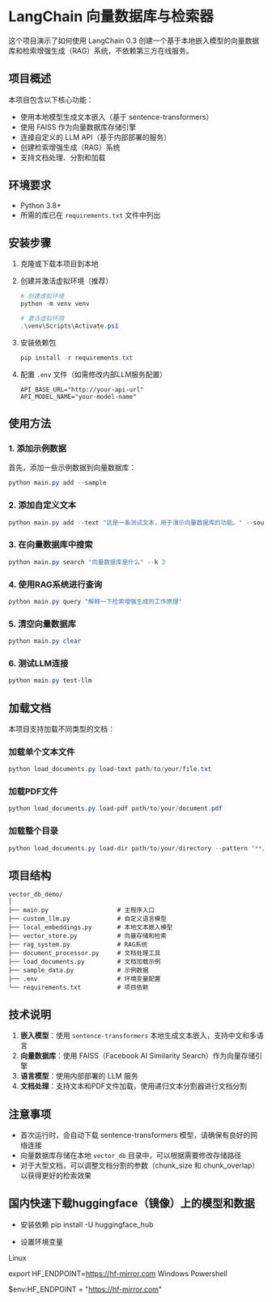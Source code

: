 # LangChain 向量数据库与检索器

这个项目演示了如何使用 LangChain 0.3 创建一个基于本地嵌入模型的向量数据库和检索增强生成（RAG）系统，不依赖第三方在线服务。

## 项目概述

本项目包含以下核心功能：
- 使用本地模型生成文本嵌入（基于 sentence-transformers）
- 使用 FAISS 作为向量数据库存储引擎
- 连接自定义的 LLM API（基于内部部署的服务）
- 创建检索增强生成（RAG）系统
- 支持文档处理、分割和加载

## 环境要求

- Python 3.8+
- 所需的库已在 `requirements.txt` 文件中列出

## 安装步骤

1. 克隆或下载本项目到本地

2. 创建并激活虚拟环境（推荐）
   ```powershell
   # 创建虚拟环境
   python -m venv venv
   
   # 激活虚拟环境
   .\venv\Scripts\Activate.ps1
   ```

3. 安装依赖包
   ```powershell
   pip install -r requirements.txt
   ```

4. 配置 `.env` 文件（如需修改内部LLM服务配置）
   ```
   API_BASE_URL="http://your-api-url"
   API_MODEL_NAME="your-model-name"
   ```
   
## 使用方法

### 1. 添加示例数据

首先，添加一些示例数据到向量数据库：

```powershell
python main.py add --sample
```

### 2. 添加自定义文本

```powershell
python main.py add --text "这是一条测试文本，用于演示向量数据库的功能。" --source "测试数据"
```

### 3. 在向量数据库中搜索

```powershell
python main.py search "向量数据库是什么" --k 3
```

### 4. 使用RAG系统进行查询

```powershell
python main.py query "解释一下检索增强生成的工作原理"
```

### 5. 清空向量数据库

```powershell
python main.py clear
```

### 6. 测试LLM连接

```powershell
python main.py test-llm
```

## 加载文档

本项目支持加载不同类型的文档：

### 加载单个文本文件

```powershell
python load_documents.py load-text path/to/your/file.txt
```

### 加载PDF文件

```powershell
python load_documents.py load-pdf path/to/your/document.pdf
```

### 加载整个目录

```powershell
python load_documents.py load-dir path/to/your/directory --pattern "**/*.txt"
```

## 项目结构

```
vector_db_demo/
│
├── main.py                   # 主程序入口
├── custom_llm.py             # 自定义语言模型
├── local_embeddings.py       # 本地文本嵌入模型
├── vector_store.py           # 向量存储和检索
├── rag_system.py             # RAG系统
├── document_processor.py     # 文档处理工具
├── load_documents.py         # 文档加载示例
├── sample_data.py            # 示例数据
├── .env                      # 环境变量配置
└── requirements.txt          # 项目依赖
```

## 技术说明

1. **嵌入模型**：使用 `sentence-transformers` 本地生成文本嵌入，支持中文和多语言
2. **向量数据库**：使用 FAISS（Facebook AI Similarity Search）作为向量存储引擎
3. **语言模型**：使用内部部署的 LLM 服务
4. **文档处理**：支持文本和PDF文件加载，使用递归文本分割器进行文档分割

## 注意事项

- 首次运行时，会自动下载 sentence-transformers 模型，请确保有良好的网络连接
- 向量数据库存储在本地 `vector_db` 目录中，可以根据需要修改存储路径
- 对于大型文档，可以调整文档分割的参数（chunk_size 和 chunk_overlap）以获得更好的检索效果

## 国内快速下载huggingface（镜像）上的模型和数据
- 安装依赖
pip install -U huggingface_hub

- 设置环境变量

Linux

export HF_ENDPOINT=https://hf-mirror.com
Windows Powershell

$env:HF_ENDPOINT = "https://hf-mirror.com"
